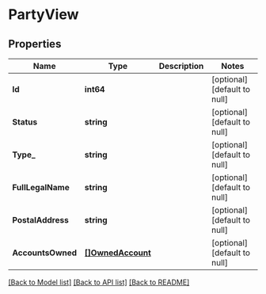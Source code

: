 # PartyView

## Properties
Name | Type | Description | Notes
------------ | ------------- | ------------- | -------------
**Id** | **int64** |  | [optional] [default to null]
**Status** | **string** |  | [optional] [default to null]
**Type_** | **string** |  | [optional] [default to null]
**FullLegalName** | **string** |  | [optional] [default to null]
**PostalAddress** | **string** |  | [optional] [default to null]
**AccountsOwned** | [**[]OwnedAccount**](OwnedAccount.md) |  | [optional] [default to null]

[[Back to Model list]](../README.md#documentation-for-models) [[Back to API list]](../README.md#documentation-for-api-endpoints) [[Back to README]](../README.md)

